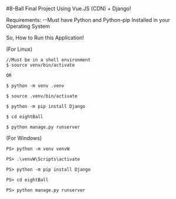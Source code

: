#8-Ball Final Project Using Vue.JS (CDN) + Django!

Requirements:
--Must have Python and Python-pip Installed in your Operating System

So, How to Run this Application!

(For Linux)
```
//Must be in a shell environment
$ source venv/bin/activate

OR

$ python -m venv .venv

$ source .venv/bin/activate

$ python -m pip install Django

$ cd eightBall

$ python manage.py runserver  
```

(For Windows)
```
PS> python -m venv venvW

PS> .\venvW\Scripts\activate

PS> python -m pip install Django

PS> cd eightBall

PS> python manage.py runserver  

```
